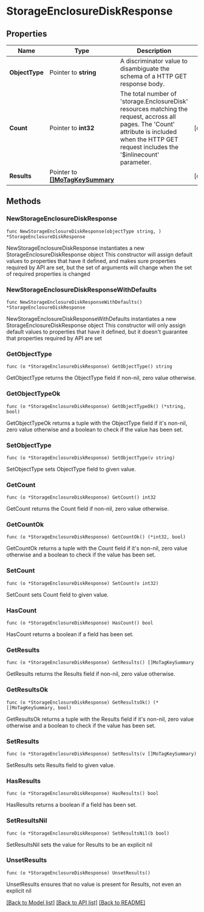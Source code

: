 # StorageEnclosureDiskResponse

## Properties

Name | Type | Description | Notes
------------ | ------------- | ------------- | -------------
**ObjectType** | Pointer to **string** | A discriminator value to disambiguate the schema of a HTTP GET response body. | 
**Count** | Pointer to **int32** | The total number of &#39;storage.EnclosureDisk&#39; resources matching the request, accross all pages. The &#39;Count&#39; attribute is included when the HTTP GET request includes the &#39;$inlinecount&#39; parameter. | [optional] 
**Results** | Pointer to [**[]MoTagKeySummary**](MoTagKeySummary.md) |  | [optional] 

## Methods

### NewStorageEnclosureDiskResponse

`func NewStorageEnclosureDiskResponse(objectType string, ) *StorageEnclosureDiskResponse`

NewStorageEnclosureDiskResponse instantiates a new StorageEnclosureDiskResponse object
This constructor will assign default values to properties that have it defined,
and makes sure properties required by API are set, but the set of arguments
will change when the set of required properties is changed

### NewStorageEnclosureDiskResponseWithDefaults

`func NewStorageEnclosureDiskResponseWithDefaults() *StorageEnclosureDiskResponse`

NewStorageEnclosureDiskResponseWithDefaults instantiates a new StorageEnclosureDiskResponse object
This constructor will only assign default values to properties that have it defined,
but it doesn't guarantee that properties required by API are set

### GetObjectType

`func (o *StorageEnclosureDiskResponse) GetObjectType() string`

GetObjectType returns the ObjectType field if non-nil, zero value otherwise.

### GetObjectTypeOk

`func (o *StorageEnclosureDiskResponse) GetObjectTypeOk() (*string, bool)`

GetObjectTypeOk returns a tuple with the ObjectType field if it's non-nil, zero value otherwise
and a boolean to check if the value has been set.

### SetObjectType

`func (o *StorageEnclosureDiskResponse) SetObjectType(v string)`

SetObjectType sets ObjectType field to given value.


### GetCount

`func (o *StorageEnclosureDiskResponse) GetCount() int32`

GetCount returns the Count field if non-nil, zero value otherwise.

### GetCountOk

`func (o *StorageEnclosureDiskResponse) GetCountOk() (*int32, bool)`

GetCountOk returns a tuple with the Count field if it's non-nil, zero value otherwise
and a boolean to check if the value has been set.

### SetCount

`func (o *StorageEnclosureDiskResponse) SetCount(v int32)`

SetCount sets Count field to given value.

### HasCount

`func (o *StorageEnclosureDiskResponse) HasCount() bool`

HasCount returns a boolean if a field has been set.

### GetResults

`func (o *StorageEnclosureDiskResponse) GetResults() []MoTagKeySummary`

GetResults returns the Results field if non-nil, zero value otherwise.

### GetResultsOk

`func (o *StorageEnclosureDiskResponse) GetResultsOk() (*[]MoTagKeySummary, bool)`

GetResultsOk returns a tuple with the Results field if it's non-nil, zero value otherwise
and a boolean to check if the value has been set.

### SetResults

`func (o *StorageEnclosureDiskResponse) SetResults(v []MoTagKeySummary)`

SetResults sets Results field to given value.

### HasResults

`func (o *StorageEnclosureDiskResponse) HasResults() bool`

HasResults returns a boolean if a field has been set.

### SetResultsNil

`func (o *StorageEnclosureDiskResponse) SetResultsNil(b bool)`

 SetResultsNil sets the value for Results to be an explicit nil

### UnsetResults
`func (o *StorageEnclosureDiskResponse) UnsetResults()`

UnsetResults ensures that no value is present for Results, not even an explicit nil

[[Back to Model list]](../README.md#documentation-for-models) [[Back to API list]](../README.md#documentation-for-api-endpoints) [[Back to README]](../README.md)


